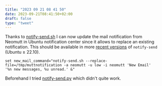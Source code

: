 ```yaml
---
title: "2023 09 21 08 41 50"
date: 2023-09-21T08:41:50+02:00
draft: false
type: "tweet"
---
```


Thanks to [notify-send.sh](https://github.com/vlevit/notify-send.sh) I can now update the mail notification from Neomutt in Ubuntu notification center since it allows to replace an existing notification. This should be available in more [recent versions](https://askubuntu.com/q/161851) of `notify-send` (Ubuntu ≥ 22.10).

```
set new_mail_command="notify-send.sh --replace-file=/tmp/muttnotification -a neomutt -u low -i neomutt 'New Email' '%n new messages, %u unread.' &"
```

Beforehand I tried [notify-send.py](https://github.com/phuhl/notify-send.py) which didn't quite work.

